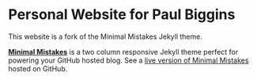 # Personal Website for Paul Biggins

This website is a fork of the Minimal Mistakes Jekyll theme.

**[Minimal Mistakes](http://mmistakes.github.io/minimal-mistakes)** is a two column responsive Jekyll theme perfect for powering your GitHub hosted blog. See a [live version of Minimal Mistakes](http://mmistakes.github.io/minimal-mistakes/) hosted on GitHub.
